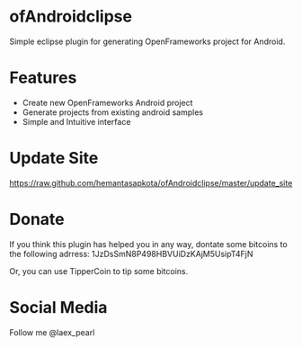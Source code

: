 ofAndroidclipse
================
Simple eclipse plugin for generating OpenFrameworks project for Android.

Features
========
* Create new OpenFrameworks Android project
* Generate projects from existing android samples
* Simple and Intuitive interface

Update Site
===========
https://raw.github.com/hemantasapkota/ofAndroidclipse/master/update_site

Donate
===========================================
If you think this plugin has helped you in any way, dontate some bitcoins to the following adrress:
1JzDsSmN8P498HBVUiDzKAjM5UsipT4FjN

Or, you can use TipperCoin to tip some bitcoins.

Social Media
============
Follow me @laex_pearl
